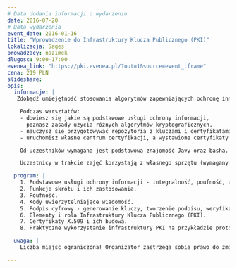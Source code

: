 ```yaml
---
# Data dodania informacji o wydarzeniu
date: 2016-07-20
# Data wydarzenia
event_date: 2016-01-16
title: "Wprowadzenie do Infrastruktury Klucza Publicznego (PKI)"
lokalizacja: Sages
prowadzacy: nazimek
dlugosc: 9:00-17:00
evenea_link: "https://pki.evenea.pl/?out=1&source=event_iframe"
cena: 219 PLN
slideshare:
opis:
  informacje: |
   Zdobądź umiejętność stosowania algorytmów zapewniających ochronę informacji w systemach komputerowych - obecnie niezbędny warsztat dla każdego programisty, wdrożeniowca czy administratora - podczas jednodniowych warsztatów hands-on z ekspertem Sages!

    Podczas warsztatów:
    - dowiesz się jakie są podstawowe usługi ochrony informacji,
    - poznasz zasady użycia różnych algorytmów kryptograficznych,
    - nauczysz się przygotowywać repozytoria z kluczami i certyfikatami,
    - uruchomisz własne centrum certyfikacji, a wystawione certyfikaty użyjesz do uwierzytelnienia serwera i klienta w protokole SSL (TLS).

    Od uczestników wymagana jest podstawowa znajomość Javy oraz basha. Uczestnicy w trakcie zajęć korzystają z własnego sprzętu (wymagany komputer z systemem Linux lub Windows).

    Uczestnicy w trakcie zajęć korzystają z własnego sprzętu (wymagany komputer z systemem Linux lub Windows). Każdy uczestnik otrzymuje certyfikat uczestnictwa w warsztatach w formie elektronicznej.

  program: |
    1. Podstawowe usługi ochrony informacji - integralność, poufność, uwierzytelnienie i niezaprzeczalność.
    2. Funkcje skrótu i ich zastosowania.
    3. Poufność.
    4. Kody uwierzytelniające wiadomość.
    5. Podpis cyfrowy - generowanie kluczy, tworzenie podpisu, weryfikacja podpisu.
    6. Elementy i rola Infrastruktury Klucza Publicznego (PKI).
    7. Certyfikaty X.509 i ich budowa.
    8. Praktyczne wykorzystanie infrastruktury PKI na przykładzie protokołu SSL (TLS).

  uwaga: |
    Liczba miejsc ograniczona! Organizator zastrzega sobie prawo do zmiany lokalizacji wydarzenia oraz jego odwołania w przypadku niezgłoszenia się minimalnej liczby uczestników.

---
```

